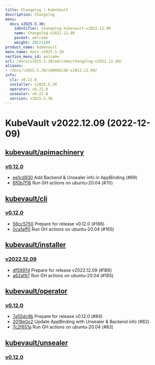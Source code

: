 ```yaml
---
title: Changelog | KubeVault
description: Changelog
menu:
  docs_v2025.5.30:
    identifier: changelog-kubevault-v2022.12.09
    name: Changelog-v2022.12.09
    parent: welcome
    weight: 20221209
product_name: kubevault
menu_name: docs_v2025.5.30
section_menu_id: welcome
url: /docs/v2025.5.30/welcome/changelog-v2022.12.09/
aliases:
- /docs/v2025.5.30/CHANGELOG-v2022.12.09/
info:
  cli: v0.22.0
  installer: v2025.5.30
  operator: v0.22.0
  unsealer: v0.22.0
  version: v2025.5.30
---
```


# KubeVault v2022.12.09 (2022-12-09)


## [kubevault/apimachinery](https://github.com/kubevault/apimachinery)

### [v0.12.0](https://github.com/kubevault/apimachinery/releases/tag/v0.12.0)

- [ee1cd930](https://github.com/kubevault/apimachinery/commit/ee1cd930) Add Backend & Unsealer info in AppBinding (#69)
- [6f0b7f16](https://github.com/kubevault/apimachinery/commit/6f0b7f16) Run GH actions on ubuntu-20.04 (#70)



## [kubevault/cli](https://github.com/kubevault/cli)

### [v0.12.0](https://github.com/kubevault/cli/releases/tag/v0.12.0)

- [56cc5750](https://github.com/kubevault/cli/commit/56cc5750) Prepare for release v0.12.0 (#166)
- [0ca1aff0](https://github.com/kubevault/cli/commit/0ca1aff0) Run GH actions on ubuntu-20.04 (#165)



## [kubevault/installer](https://github.com/kubevault/installer)

### [v2022.12.09](https://github.com/kubevault/installer/releases/tag/v2022.12.09)

- [df5997d](https://github.com/kubevault/installer/commit/df5997d) Prepare for release v2022.12.09 (#186)
- [a62af67](https://github.com/kubevault/installer/commit/a62af67) Run GH actions on ubuntu-20.04 (#185)



## [kubevault/operator](https://github.com/kubevault/operator)

### [v0.12.0](https://github.com/kubevault/operator/releases/tag/v0.12.0)

- [7a55dc9b](https://github.com/kubevault/operator/commit/7a55dc9b) Prepare for release v0.12.0 (#84)
- [2019e0c2](https://github.com/kubevault/operator/commit/2019e0c2) Update AppBinding with Unsealer & Backend info (#82)
- [7c2f651a](https://github.com/kubevault/operator/commit/7c2f651a) Run GH actions on ubuntu-20.04 (#83)



## [kubevault/unsealer](https://github.com/kubevault/unsealer)

### [v0.12.0](https://github.com/kubevault/unsealer/releases/tag/v0.12.0)





